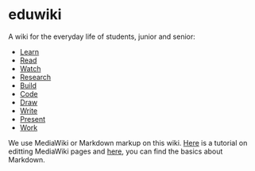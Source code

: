 eduwiki
=======

A wiki for the everyday life of students, junior and senior:

* [Learn](https://github.com/wikihub/eduwiki/wiki/Learn)
* [Read](https://github.com/wikihub/eduwiki/wiki/Read)
* [Watch](https://github.com/wikihub/eduwiki/wiki/Watch)
* [Research](https://github.com/wikihub/eduwiki/wiki/Research)
* [Build](https://github.com/wikihub/eduwiki/wiki/Build)
* [Code](https://github.com/wikihub/eduwiki/wiki/Code)
* [Draw](https://github.com/wikihub/eduwiki/wiki/Draw)
* [Write](https://github.com/wikihub/eduwiki/wiki/Write)
* [Present](https://github.com/wikihub/eduwiki/wiki/Present)
* [Work](https://github.com/wikihub/eduwiki/wiki/Work)

We use MediaWiki or Markdown markup on this wiki. [Here](http://en.wikipedia.org/wiki/Wikipedia:Tutorial) is a tutorial 
on editting MediaWiki pages and [here](https://help.github.com/articles/markdown-basics), you can find the basics about Markdown.
